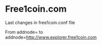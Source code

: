 # Free1coin.com


Last changes in free1coin.conf file 

From 
addnode=<ip>
to  
addnode=http://www.explorer.free1coin.com



